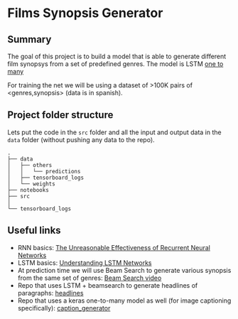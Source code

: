 # Films Synopsis Generator

## Summary
The goal of this project is to build a model that is able to generate different film synopsys from a set of predefined genres. The model is LSTM [one to many](http://karpathy.github.io/assets/rnn/diags.jpeg)

For training the net we will be using a dataset of >100K pairs of <genres,synopsis> (data is in spanish).

## Project folder structure
Lets put the code in the `src` folder and all the input and output data in the `data` folder (without pushing any data to the repo).
```
.
├── data
│   ├── others
│   │   └── predictions
│   ├── tensorboard_logs
│   └── weights
├── notebooks
├── src
│   
└── tensorboard_logs

```


## Useful links
- RNN basics: [The Unreasonable Effectiveness of Recurrent Neural Networks](http://karpathy.github.io/2015/05/21/rnn-effectiveness/)
- LSTM basics: [Understanding LSTM Networks](http://colah.github.io/posts/2015-08-Understanding-LSTMs/)
- At prediction time we will use Beam Search to generate various synopsis from the same set of genres: [Beam Search video](https://www.youtube.com/watch?v=UXW6Cs82UKo)
- Repo that uses LSTM + beamsearch to generate headlines of paragraphs: [headlines](https://github.com/udibr/headlines)
- Repo that uses a keras one-to-many model as well (for image captioning specifically): [caption_generator](https://github.com/anuragmishracse/caption_generator)
